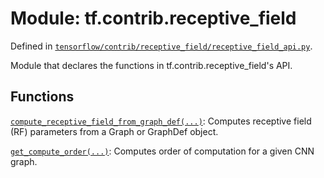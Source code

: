 <div itemscope itemtype="http://developers.google.com/ReferenceObject">
<meta itemprop="name" content="tf.contrib.receptive_field" />
<meta itemprop="path" content="Stable" />
</div>

# Module: tf.contrib.receptive_field



Defined in [`tensorflow/contrib/receptive_field/receptive_field_api.py`](https://www.tensorflow.org/code/tensorflow/contrib/receptive_field/receptive_field_api.py).

Module that declares the functions in tf.contrib.receptive_field's API.

## Functions

[`compute_receptive_field_from_graph_def(...)`](../../tf/contrib/receptive_field/compute_receptive_field_from_graph_def.md): Computes receptive field (RF) parameters from a Graph or GraphDef object.

[`get_compute_order(...)`](../../tf/contrib/receptive_field/get_compute_order.md): Computes order of computation for a given CNN graph.

